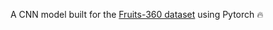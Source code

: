 A CNN model built for the [Fruits-360 dataset](https://www.kaggle.com/datasets/moltean/fruits) using Pytorch 🔥
